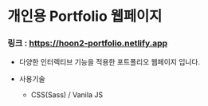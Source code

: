 # 개인용 Portfolio 웹페이지

### 링크 : https://hoon2-portfolio.netlify.app

* 다양한 인터렉티브 기능을 적용한 포트폴리오 웹페이지 입니다.
 
* 사용기술
  * CSS(Sass) / Vanila JS
